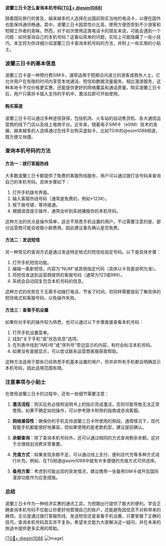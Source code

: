 **波蘭三日卡怎么查询本机号码[[TG💪+ @esim1088](https://t.me/s/esim1088)]**

随着国际旅行的普及，越来越多的人选择在出国前购买当地的电话卡，以便在国外也能保持通讯畅通。其中，波蘭三日卡因其性价比高、使用方便而受到不少游客和短期工作者的青睐。然而，对于初次使用这类电话卡的朋友来说，可能会遇到一个问题：如何查询自己的本机号码？这看似简单的问题，实际上可能隐藏了一些小技巧。本文将为你详细介绍波蘭三日卡查询本机号码的方法，并附上一些实用的小贴士。

### 波蘭三日卡的基本信息

波蘭三日卡是一种预付费SIM卡，通常适用于短期访问波兰的游客或商务人士。它允许用户在有限的时间内享受本地通话、短信和数据流量服务。相比漫游服务，这种本地卡不仅价格更实惠，还能提供更好的网络覆盖和通话质量。购买波蘭三日卡后，用户只需将卡插入支持的手机中，激活后即可开始使用。

#### 购买渠道
波蘭三日卡可以通过多种途径获得，包括机场、火车站的自动售货机、各大通信运营商的线下门店以及线上电商平台。近年来，随着电子SIM卡（eSIM）技术的发展，越来越多的人选择通过在线平台购买虚拟卡，比如TG中的@esim1088频道，既方便又快捷。

### 查询本机号码的方法

#### 方法一：拨打客服热线
大多数波蘭三日卡都提供了免费的客服热线服务，用户可以通过拨打该号码来查询自己的本机号码。具体步骤如下：
1. 打开手机拨号界面。
2. 输入客服热线号码（通常是免费的，例如*123#）。
3. 按下拨号键，等待接通。
4. 根据语音提示操作，通常会听到系统播报你的本机号码。

这种方法的优点是操作简单，适合不熟悉手机设置的用户。不过需要注意的是，部分运营商可能会收取小额费用，因此建议事先确认是否免费。

#### 方法二：发送短信
另一种常见的查询方式是通过发送特定格式的短信给指定号码。以下是具体步骤：
1. 打开手机短信功能。
2. 编辑一条新短信，内容为“NUM”或其他指定代码（具体以卡背面说明为准）。
3. 将短信发送到运营商提供的客服号码（通常为123或999）。
4. 系统会自动回复包含本机号码的信息。

这种方式的优势在于无需手动拨打电话，节省了时间。但同样需要提前了解具体的短信格式和客服号码，以免操作失败。

#### 方法三：查看手机设置
如果你对手机的操作较为熟悉，也可以通过以下步骤直接查看本机号码：
1. 打开手机设置菜单。
2. 找到“关于手机”或“状态信息”选项。
3. 在列表中找到“IMEI号”或“序列号”旁边显示的内容，有时会标注本机号码。
4. 如果没有直接显示，可以尝试联系运营商客服获取帮助。

这种方法适用于那些已经熟悉手机基本设置的用户，但并非所有手机都会明确显示本机号码，因此适用范围有限。

### 注意事项与小贴士

在使用波蘭三日卡的过程中，还有一些细节需要注意：

1. **激活流程**：购买后务必按照说明书上的指示完成激活，否则可能导致无法正常使用。如果不确定如何操作，可以参考随卡附带的指南或咨询客服。

2. **网络兼容性**：确保你的手机支持波蘭三日卡所使用的频段。通常情况下，现代智能手机都能很好地兼容，但如果使用的是老款机型，建议提前确认。

3. **余额查询**：除了查询本机号码外，还可以通过相同的方式查询剩余余额。这对于合理规划消费非常重要。

4. **充值方式**：如果发现余额不足，可以通过线上支付、便利店代充等多种方式进行补充。例如，在TG频道@esim1088中就有许多便捷的充值方式可供选择。

5. **备用方案**：考虑到可能出现的突发情况，建议携带一张备用SIM卡或开启国际漫游功能作为应急措施。

### 总结

波蘭三日卡作为一种经济实惠的通讯工具，为短期出行提供了极大的便利。学会正确查询本机号码不仅能让你更好地管理自己的账户，还能避免因信息不对称带来的麻烦。无论是通过拨打客服热线、发送短信还是查看手机设置，只要掌握了正确的技巧，查询本机号码其实并不复杂。希望本文能为大家解决这一疑问，并在未来的旅途中提供更多实用的帮助。

[[TG💪+ @esim1088](https://t.me/s/esim1088) ![Image](https://i.postimg.cc/4NQfJmqS/Snipaste-2025-05-13-00-14-12.png)]